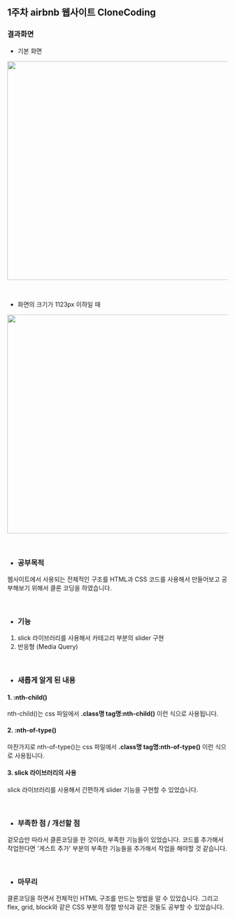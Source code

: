 ## 1주차 airbnb 웹사이트 CloneCoding

### 결과화면</br>

- 기본 화면

<p align="center">
  <img src="https://user-images.githubusercontent.com/87405950/191096758-3b667ad0-46e9-450a-92f3-c4c361fe5433.gif" height="500px" width="700px" align="center">
</p>

</br>

- 화면의 크기가 1123px 이하일 때

<p align="center">
  <img src="https://user-images.githubusercontent.com/87405950/191097120-bde611c2-4693-4fb5-8062-9839326caa51.gif" height="500px" width="600px" align="center">
</p>

</br>

- ### 공부목적
웹사이트에서 사용되는 전체적인 구조를 HTML과 CSS 코드를 사용해서 만들어보고 공부해보기 위해서 클론 코딩을 하였습니다.

</br>

- ### 기능
1. slick 라이브러리를 사용해서 카테고리 부분의 slider 구현
2. 반응형 (Media Query)

</br>

- ### 새롭게 알게 된 내용

#### 1. :nth-child()
nth-child()는 css 파일에서 **.class명 tag명:nth-child()** 이런 식으로 사용됩니다.

#### 2. :nth-of-type()
마찬가지로 nth-of-type()는 css 파일에서 **.class명 tag명:nth-of-type()** 이런 식으로 사용됩니다.

#### 3. slick 라이브러리의 사용
slick 라이브러리를 사용해서 간편하게 slider 기능을 구현할 수 있었습니다.

</br>

- ### 부족한 점 / 개선할 점
겉모습만 따라서 클론코딩을 한 것이라, 부족한 기능들이 있었습니다. 코드를 추가해서 작업한다면 '게스트 추가' 부분의 부족한 기능들을 추가해서 작업을 해야할 것 같습니다.

</br>

- ### 마무리
클론코딩을 하면서 전체적인 HTML 구조를 만드는 방법을 알 수 있었습니다. 그리고 flex, grid, block와 같은 CSS 부분의 정렬 방식과 같은 것들도 공부할 수 있었습니다.



